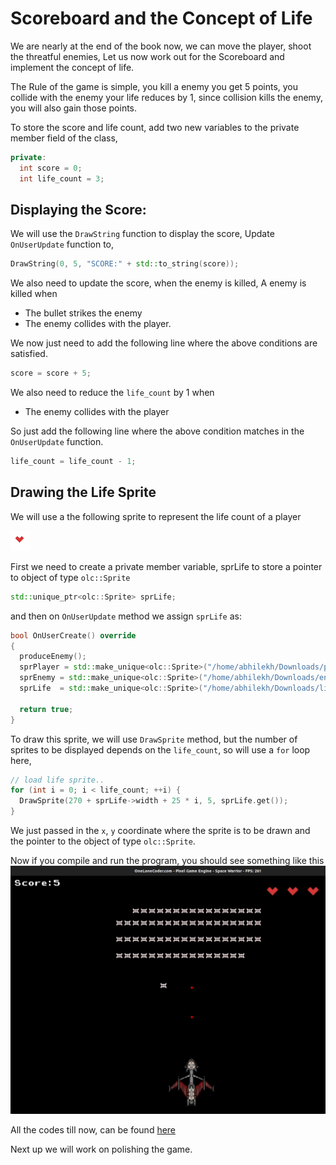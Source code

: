 # Scoreboard and the Concept of Life
We are nearly at the end of the book now, we can move the player, shoot the threatful enemies, Let us now work out
for the Scoreboard and implement the concept of life.

The Rule of the game is simple, you kill a enemy you get 5 points, you collide with the enemy your life reduces by 1,
since collision kills the enemy, you will also gain those points.

To store the score and life count, add two new variables to the private member field of the class,
```cpp
private:
  int score = 0;
  int life_count = 3;
```

## Displaying the Score:
We will use the `DrawString` function to display the score, Update `OnUserUpdate` function to,

```cpp
DrawString(0, 5, "SCORE:" + std::to_string(score));
```
We also need to update the score, when the enemy is killed,
A enemy is killed when
* The bullet strikes the enemy
* The enemy collides with the player.

We now just need to add the following line where the above conditions are satisfied.
```cpp
score = score + 5;
```
We also need to reduce the `life_count` by 1 when
* The enemy collides with the player

So just add the following line where the above condition matches in the `OnUserUpdate` function.
```cpp
life_count = life_count - 1;
```
## Drawing the Life Sprite
We will use a the following sprite to represent the life count of a player

![Life Sprite](../image/life.png)

First we need to create a private member variable, sprLife to store a pointer to object
of type `olc::Sprite`

```cpp
std::unique_ptr<olc::Sprite> sprLife;
```
and then on `OnUserUpdate` method we assign `sprLife` as:
```cpp
bool OnUserCreate() override
{
  produceEnemy();
  sprPlayer = std::make_unique<olc::Sprite>("/home/abhilekh/Downloads/player.png");
  sprEnemy = std::make_unique<olc::Sprite>("/home/abhilekh/Downloads/enemy.png");
  sprLife  = std::make_unique<olc::Sprite>("/home/abhilekh/Downloads/life.png");
  
  return true;
}
```

To draw this sprite, we will use `DrawSprite` method, but the number of sprites to be displayed
depends on the `life_count`, so will use a `for` loop here,

```cpp
// load life sprite..
for (int i = 0; i < life_count; ++i) {
  DrawSprite(270 + sprLife->width + 25 * i, 5, sprLife.get());
}
```
We just passed in the `x`, `y` coordinate where the sprite is to be drawn and the
pointer to the object of type `olc::Sprite`.

Now if you compile and run the program, you should see something like this
![Score and Life Demo](../image/life-score-demo.png)

All the codes till now, can be found [here](https://gist.github.com/Abhilekhgautam/889718740c2628d4e571fd0edf6e2799)

Next up we will work on polishing the game.

